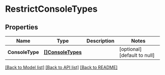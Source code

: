 # RestrictConsoleTypes

## Properties
Name | Type | Description | Notes
------------ | ------------- | ------------- | -------------
**ConsoleType** | [**[]ConsoleTypes**](ConsoleTypes.md) |  | [optional] [default to null]

[[Back to Model list]](../README.md#documentation-for-models) [[Back to API list]](../README.md#documentation-for-api-endpoints) [[Back to README]](../README.md)

